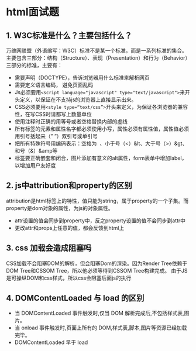 # html面试题

## 1. W3C标准是什么？主要包括什么？
万维网联盟（外语缩写：W3C）标准不是某一个标准，而是一系列标准的集合。主要包含三部分：结构（Structure）、表现（Presentation）和行为（Behavior）三部分的标准，主要有：
 - 需要声明（DOCTYPE），告诉浏览器用什么标准来解析网页
 - 需要定义语言编码， 避免页面乱码
 - Js必须要用`<script language="javascript" type="text/javascript">`来开头定义，以保证在不支持js的浏览器上直接显示出来。
 - CSS必须要用`<style type=“text/css”>`开头来定义，为保证各浏览器的兼容性，在写CSS时请都写上数量单位
 - 使用注释时正确的用等号或者空格替换内部的虚线
 - 所有标签的元素和属性名字都必须使用小写，属性必须有属性值，属性值必须用引号括起来（” ”）双引号或单引号
 - 把所有特殊符号用编码表示：空格为&nbsp; 、小于号（<）&lt、大于号（>）&gt、和号（&）&amp等
 - 标签要正确嵌套和闭合，图片添加有意义的alt属性，form表单中增加label，以增加用户友好度

## 2. js中attribution和property的区别
   attribution是html标签上的特性，值只能为string，属于property的一个子集。而property是dom对象的属性，为js的对象属性。
   - attr设置的值会同步到property中，反之property设置的值不会同步到attr中
   - 更改attr和props上任意的值，都会反馈到html上

## 3. css 加载会造成阻塞吗
CSS加载不会阻塞DOM的解析，但会阻塞Dom的渲染。因为Render Tree依赖于DOM Tree和CSSOM Tree，所以他必须等待到CSSOM Tree构建完成。 由于JS是可操纵DOM和css样式，所以css会阻塞后面js的执行

## 4. DOMContentLoaded 与 load 的区别
- 当 DOMContentLoaded 事件触发时,仅当 DOM 解析完成后,不包括样式表,图片。
- 当 onload 事件触发时,页面上所有的 DOM,样式表,脚本,图片等资源已经加载完毕。
- DOMContentLoaded 早于 load
